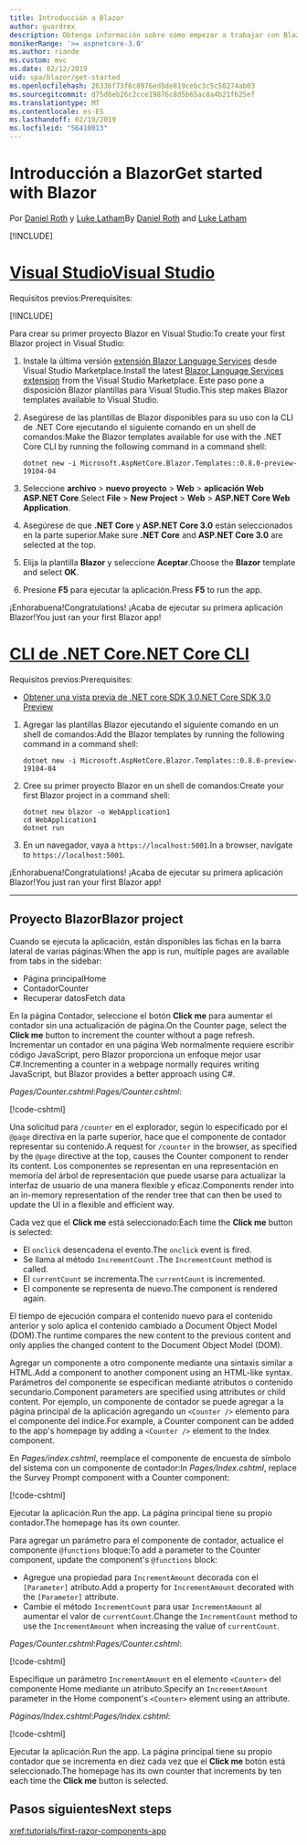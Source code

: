 ```yaml
---
title: Introducción a Blazor
author: guardrex
description: Obtenga información sobre cómo empezar a trabajar con Blazor mediante la creación y modificación de un proyecto Blazor.
monikerRange: '>= aspnetcore-3.0'
ms.author: riande
ms.custom: mvc
ms.date: 02/12/2019
uid: spa/blazor/get-started
ms.openlocfilehash: 26336f73f6c8976ed5de819cebc3c5c50274ab03
ms.sourcegitcommit: d75d8eb26c2cce19876c8d5b65ac8a4b21f625ef
ms.translationtype: MT
ms.contentlocale: es-ES
ms.lasthandoff: 02/19/2019
ms.locfileid: "56410013"
---
```

# <a name="get-started-with-blazor"></a><span data-ttu-id="128dd-103">Introducción a Blazor</span><span class="sxs-lookup"><span data-stu-id="128dd-103">Get started with Blazor</span></span>

<span data-ttu-id="128dd-104">Por [Daniel Roth](https://github.com/danroth27) y [Luke Latham](https://github.com/guardrex)</span><span class="sxs-lookup"><span data-stu-id="128dd-104">By [Daniel Roth](https://github.com/danroth27) and [Luke Latham](https://github.com/guardrex)</span></span>

[!INCLUDE[](~/includes/razor-components-preview-notice.md)]

# <a name="visual-studiotabvisual-studio"></a>[<span data-ttu-id="128dd-105">Visual Studio</span><span class="sxs-lookup"><span data-stu-id="128dd-105">Visual Studio</span></span>](#tab/visual-studio)

<span data-ttu-id="128dd-106">Requisitos previos:</span><span class="sxs-lookup"><span data-stu-id="128dd-106">Prerequisites:</span></span>

[!INCLUDE[](~/includes/net-core-prereqs-vs-3.0.md)]

<span data-ttu-id="128dd-107">Para crear su primer proyecto Blazor en Visual Studio:</span><span class="sxs-lookup"><span data-stu-id="128dd-107">To create your first Blazor project in Visual Studio:</span></span>

1. <span data-ttu-id="128dd-108">Instale la última versión [extensión Blazor Language Services](https://go.microsoft.com/fwlink/?linkid=870389) desde Visual Studio Marketplace.</span><span class="sxs-lookup"><span data-stu-id="128dd-108">Install the latest [Blazor Language Services extension](https://go.microsoft.com/fwlink/?linkid=870389) from the Visual Studio Marketplace.</span></span> <span data-ttu-id="128dd-109">Este paso pone a disposición Blazor plantillas para Visual Studio.</span><span class="sxs-lookup"><span data-stu-id="128dd-109">This step makes Blazor templates available to Visual Studio.</span></span>
1. <span data-ttu-id="128dd-110">Asegúrese de las plantillas de Blazor disponibles para su uso con la CLI de .NET Core ejecutando el siguiente comando en un shell de comandos:</span><span class="sxs-lookup"><span data-stu-id="128dd-110">Make the Blazor templates available for use with the .NET Core CLI by running the following command in a command shell:</span></span>

   ```console
   dotnet new -i Microsoft.AspNetCore.Blazor.Templates::0.8.0-preview-19104-04
   ```

1. <span data-ttu-id="128dd-111">Seleccione **archivo** > **nuevo proyecto** > **Web** > **aplicación Web ASP.NET Core**.</span><span class="sxs-lookup"><span data-stu-id="128dd-111">Select **File** > **New Project** > **Web** > **ASP.NET Core Web Application**.</span></span>
1. <span data-ttu-id="128dd-112">Asegúrese de que **.NET Core** y **ASP.NET Core 3.0** están seleccionados en la parte superior.</span><span class="sxs-lookup"><span data-stu-id="128dd-112">Make sure **.NET Core** and **ASP.NET Core 3.0** are selected at the top.</span></span>
1. <span data-ttu-id="128dd-113">Elija la plantilla **Blazor** y seleccione **Aceptar**.</span><span class="sxs-lookup"><span data-stu-id="128dd-113">Choose the **Blazor** template and select **OK**.</span></span>
1. <span data-ttu-id="128dd-114">Presione **F5** para ejecutar la aplicación.</span><span class="sxs-lookup"><span data-stu-id="128dd-114">Press **F5** to run the app.</span></span>

<span data-ttu-id="128dd-115">¡Enhorabuena!</span><span class="sxs-lookup"><span data-stu-id="128dd-115">Congratulations!</span></span> <span data-ttu-id="128dd-116">¡Acaba de ejecutar su primera aplicación Blazor!</span><span class="sxs-lookup"><span data-stu-id="128dd-116">You just ran your first Blazor app!</span></span>

<!--

# [Visual Studio Code](#tab/visual-studio-code)

Prerequisites:

[!INCLUDE[](~/includes/net-core-prereqs-vsc-3.0.md)]

To create your first Blazor project in Visual Studio Code:

1. Execute the following command in a command shell:

   ```console
   dotnet new blazor -o WebApplication1
   ```

1. Open the *WebApplication1* folder in Visual Studio Code.

1. Visual Studio code offers to create assets to build and debug the app, which includes the *tasks.json* and *launch.json* files. Select **Yes** to add the assets.

1. Execute the app using the Visual Studio Code debugger.

1. In a browser, navigate to `https://localhost:5001`.

Congratulations! You just ran your first Blazor app!

# [Visual Studio for Mac](#tab/visual-studio-mac)

.NET Core 3.0 will be supported with Visual Studio for Mac version 8.0 or later. Visual Studio for Mac version 8.0 Preview isn't available at this time.

Use the [.NET Core CLI version of this topic](xref:razor-components/get-started?tabs=netcore-cli) on macOS.

[!INCLUDE[](~/includes/net-core-prereqs-mac-3.0.md)]

To create your first project Blazor project in Visual Studio for Mac:

1. Select **File** > **New Solution** or **New Project**.
1. In the sidebar, select **.NET Core** > **App**.
1. Select **Blazor** and select **Next**.
1. The **Target Framework** defaults to **.NET Core 3.0**. Select **Next**.
1. In the **Project Name** field, enter `WebApplication1`. Select **Create**.
1. Select **Run** > **Run Without Debugging** to run the app *without the debugger*. Running with the debugger isn't supported at this time.

Congratulations! You just ran your first Blazor app!
-->

# <a name="net-core-clitabnetcore-cli"></a>[<span data-ttu-id="128dd-117">CLI de .NET Core</span><span class="sxs-lookup"><span data-stu-id="128dd-117">.NET Core CLI</span></span>](#tab/netcore-cli/)

<span data-ttu-id="128dd-118">Requisitos previos:</span><span class="sxs-lookup"><span data-stu-id="128dd-118">Prerequisites:</span></span>

* [<span data-ttu-id="128dd-119">Obtener una vista previa de .NET core SDK 3.0</span><span class="sxs-lookup"><span data-stu-id="128dd-119">.NET Core SDK 3.0 Preview</span></span>](https://dotnet.microsoft.com/download/dotnet-core/3.0)

1. <span data-ttu-id="128dd-120">Agregar las plantillas Blazor ejecutando el siguiente comando en un shell de comandos:</span><span class="sxs-lookup"><span data-stu-id="128dd-120">Add the Blazor templates by running the following command in a command shell:</span></span>

   ```console
   dotnet new -i Microsoft.AspNetCore.Blazor.Templates::0.8.0-preview-19104-04
   ```

1. <span data-ttu-id="128dd-121">Cree su primer proyecto Blazor en un shell de comandos:</span><span class="sxs-lookup"><span data-stu-id="128dd-121">Create your first Blazor project in a command shell:</span></span>

   ```console
   dotnet new blazor -o WebApplication1
   cd WebApplication1
   dotnet run
   ```

1. <span data-ttu-id="128dd-122">En un navegador, vaya a `https://localhost:5001`.</span><span class="sxs-lookup"><span data-stu-id="128dd-122">In a browser, navigate to `https://localhost:5001`.</span></span>

<span data-ttu-id="128dd-123">¡Enhorabuena!</span><span class="sxs-lookup"><span data-stu-id="128dd-123">Congratulations!</span></span> <span data-ttu-id="128dd-124">¡Acaba de ejecutar su primera aplicación Blazor!</span><span class="sxs-lookup"><span data-stu-id="128dd-124">You just ran your first Blazor app!</span></span>

---

## <a name="blazor-project"></a><span data-ttu-id="128dd-125">Proyecto Blazor</span><span class="sxs-lookup"><span data-stu-id="128dd-125">Blazor project</span></span>

<span data-ttu-id="128dd-126">Cuando se ejecuta la aplicación, están disponibles las fichas en la barra lateral de varias páginas:</span><span class="sxs-lookup"><span data-stu-id="128dd-126">When the app is run, multiple pages are available from tabs in the sidebar:</span></span>

* <span data-ttu-id="128dd-127">Página principal</span><span class="sxs-lookup"><span data-stu-id="128dd-127">Home</span></span>
* <span data-ttu-id="128dd-128">Contador</span><span class="sxs-lookup"><span data-stu-id="128dd-128">Counter</span></span>
* <span data-ttu-id="128dd-129">Recuperar datos</span><span class="sxs-lookup"><span data-stu-id="128dd-129">Fetch data</span></span>

<span data-ttu-id="128dd-130">En la página Contador, seleccione el botón **Click me** para aumentar el contador sin una actualización de página.</span><span class="sxs-lookup"><span data-stu-id="128dd-130">On the Counter page, select the **Click me** button to increment the counter without a page refresh.</span></span> <span data-ttu-id="128dd-131">Incrementar un contador en una página Web normalmente requiere escribir código JavaScript, pero Blazor proporciona un enfoque mejor usar C#.</span><span class="sxs-lookup"><span data-stu-id="128dd-131">Incrementing a counter in a webpage normally requires writing JavaScript, but Blazor provides a better approach using C#.</span></span>

<span data-ttu-id="128dd-132">*Pages/Counter.cshtml*:</span><span class="sxs-lookup"><span data-stu-id="128dd-132">*Pages/Counter.cshtml*:</span></span>

[!code-cshtml[](get-started/samples_snapshot/3.x/Counter1.cshtml)]

<span data-ttu-id="128dd-133">Una solicitud para `/counter` en el explorador, según lo especificado por el `@page` directiva en la parte superior, hace que el componente de contador representar su contenido.</span><span class="sxs-lookup"><span data-stu-id="128dd-133">A request for `/counter` in the browser, as specified by the `@page` directive at the top, causes the Counter component to render its content.</span></span> <span data-ttu-id="128dd-134">Los componentes se representan en una representación en memoria del árbol de representación que puede usarse para actualizar la interfaz de usuario de una manera flexible y eficaz.</span><span class="sxs-lookup"><span data-stu-id="128dd-134">Components render into an in-memory representation of the render tree that can then be used to update the UI in a flexible and efficient way.</span></span>

<span data-ttu-id="128dd-135">Cada vez que el **Click me** está seleccionado:</span><span class="sxs-lookup"><span data-stu-id="128dd-135">Each time the **Click me** button is selected:</span></span>

* <span data-ttu-id="128dd-136">El `onclick` desencadena el evento.</span><span class="sxs-lookup"><span data-stu-id="128dd-136">The `onclick` event is fired.</span></span>
* <span data-ttu-id="128dd-137">Se llama al método `IncrementCount` .</span><span class="sxs-lookup"><span data-stu-id="128dd-137">The `IncrementCount` method is called.</span></span>
* <span data-ttu-id="128dd-138">El `currentCount` se incrementa.</span><span class="sxs-lookup"><span data-stu-id="128dd-138">The `currentCount` is incremented.</span></span>
* <span data-ttu-id="128dd-139">El componente se representa de nuevo.</span><span class="sxs-lookup"><span data-stu-id="128dd-139">The component is rendered again.</span></span>

<span data-ttu-id="128dd-140">El tiempo de ejecución compara el contenido nuevo para el contenido anterior y solo aplica el contenido cambiado a Document Object Model (DOM).</span><span class="sxs-lookup"><span data-stu-id="128dd-140">The runtime compares the new content to the previous content and only applies the changed content to the Document Object Model (DOM).</span></span>

<span data-ttu-id="128dd-141">Agregar un componente a otro componente mediante una sintaxis similar a HTML.</span><span class="sxs-lookup"><span data-stu-id="128dd-141">Add a component to another component using an HTML-like syntax.</span></span> <span data-ttu-id="128dd-142">Parámetros del componente se especifican mediante atributos o contenido secundario.</span><span class="sxs-lookup"><span data-stu-id="128dd-142">Component parameters are specified using attributes or child content.</span></span> <span data-ttu-id="128dd-143">Por ejemplo, un componente de contador se puede agregar a la página principal de la aplicación agregando un `<Counter />` elemento para el componente del índice.</span><span class="sxs-lookup"><span data-stu-id="128dd-143">For example, a Counter component can be added to the app's homepage by adding a `<Counter />` element to the Index component.</span></span>

<span data-ttu-id="128dd-144">En *Pages/index.cshtml*, reemplace el componente de encuesta de símbolo del sistema con un componente de contador:</span><span class="sxs-lookup"><span data-stu-id="128dd-144">In *Pages/Index.cshtml*, replace the Survey Prompt component with a Counter component:</span></span>

[!code-cshtml[](get-started/samples_snapshot/3.x/Index1.cshtml?highlight=7)]

<span data-ttu-id="128dd-145">Ejecutar la aplicación.</span><span class="sxs-lookup"><span data-stu-id="128dd-145">Run the app.</span></span> <span data-ttu-id="128dd-146">La página principal tiene su propio contador.</span><span class="sxs-lookup"><span data-stu-id="128dd-146">The homepage has its own counter.</span></span>

<span data-ttu-id="128dd-147">Para agregar un parámetro para el componente de contador, actualice el componente `@functions` bloque:</span><span class="sxs-lookup"><span data-stu-id="128dd-147">To add a parameter to the Counter component, update the component's `@functions` block:</span></span>

* <span data-ttu-id="128dd-148">Agregue una propiedad para `IncrementAmount` decorada con el `[Parameter]` atributo.</span><span class="sxs-lookup"><span data-stu-id="128dd-148">Add a property for `IncrementAmount` decorated with the `[Parameter]` attribute.</span></span>
* <span data-ttu-id="128dd-149">Cambie el método `IncrementCount` para usar `IncrementAmount` al aumentar el valor de `currentCount`.</span><span class="sxs-lookup"><span data-stu-id="128dd-149">Change the `IncrementCount` method to use the `IncrementAmount` when increasing the value of `currentCount`.</span></span>

<span data-ttu-id="128dd-150">*Pages/Counter.cshtml*:</span><span class="sxs-lookup"><span data-stu-id="128dd-150">*Pages/Counter.cshtml*:</span></span>

[!code-cshtml[](get-started/samples_snapshot/3.x/Counter2.cshtml?highlight=4,8)]

<span data-ttu-id="128dd-151">Especifique un parámetro `IncrementAmount` en el elemento `<Counter>` del componente Home mediante un atributo.</span><span class="sxs-lookup"><span data-stu-id="128dd-151">Specify an `IncrementAmount` parameter in the Home component's `<Counter>` element using an attribute.</span></span>

<span data-ttu-id="128dd-152">*Páginas/Index.cshtml*:</span><span class="sxs-lookup"><span data-stu-id="128dd-152">*Pages/Index.cshtml*:</span></span>

[!code-cshtml[](get-started/samples_snapshot/3.x/Index2.cshtml)]

<span data-ttu-id="128dd-153">Ejecutar la aplicación.</span><span class="sxs-lookup"><span data-stu-id="128dd-153">Run the app.</span></span> <span data-ttu-id="128dd-154">La página principal tiene su propio contador que se incrementa en diez cada vez que el **Click me** botón está seleccionado.</span><span class="sxs-lookup"><span data-stu-id="128dd-154">The homepage has its own counter that increments by ten each time the **Click me** button is selected.</span></span>

## <a name="next-steps"></a><span data-ttu-id="128dd-155">Pasos siguientes</span><span class="sxs-lookup"><span data-stu-id="128dd-155">Next steps</span></span>

<xref:tutorials/first-razor-components-app>
